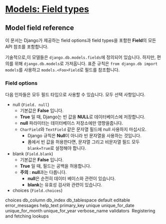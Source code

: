 # [Models: Field types](https://docs.djangoproject.com/en/1.10/ref/models/fields/)

## Model field reference

이 문서는 Django가 제공하는 field options과 field types을 포함한 **Field**의 모든 API 참조를 포함합니다.  

기술적으로,이 모델들은 `django.db.models.fields`에 정의되어 있습니다. 하지만, 편의를 위해 `django.db.models`로 가져옵니다. 표준 규칙은 `from django.db import models`를 사용하고 `models.<Foo>Field`로 필드를 참조합니다. 

### Field options

다음 인자들은 모두 필드 타입으로 사용할 수 있습니다. 모두 선택 사항입니다.

- null (`Field. null`)
  - 기본값은 **False** 입니다.
  - **True** 일 때, Django는 빈 값을 **NULL**로 데이터베이스에 저장합니다. 
  - **null** 파라미터는 데이터베이스 저장소에만 영향을줍니다.
  - `CharField`와 `TextField` 같은 문자열 필드에 null 사용하지 마십시오.
    - Django 규칙은 **Null**이 아니라 빈 문자열을 사용하는 것입니다.
    - 폼에서 빈 값을 허용한다면, 문자열 그리고 비문자열 필드 모두 `blank=True`로 설정해야 합니다.
- blank (`Field.blank`)
  - 기본값은 **False** 입니다.
  - **True** 일 때, 필드는 공백을 허용합니다.
  - **주의** : **null**과는 다릅니다.
    - **null**은 순전히 데이터 베이스와 관련이 있습니다.
    - **blank**는 유효성 검사와 관련이 있습니다.
- choices (`Field.choices`)


choices
db_column
db_index
db_tablespace
default
editable
error_messages
help_text
primary_key
unique
unique_for_date
unique_for_month
unique_for_year
verbose_name
validators
​	Registering and fetching lookups